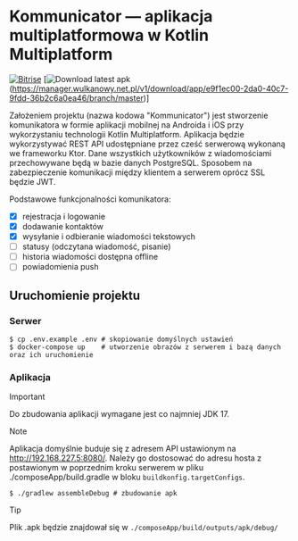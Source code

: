 # Kommunicator — aplikacja multiplatformowa w Kotlin Multiplatform

[![Bitrise](https://img.shields.io/bitrise/e9f1ec00-2da0-40c7-9fdd-36b2c6a0ea46/master?token=UPKOp09hQ_iw6OdY0OeWWg&style=flat-square)](https://app.bitrise.io/app/e9f1ec00-2da0-40c7-9fdd-36b2c6a0ea46)
[![Download latest apk](https://img.shields.io/badge/apk-download_latest-blue?style=flat-square)(https://manager.wulkanowy.net.pl/v1/download/app/e9f1ec00-2da0-40c7-9fdd-36b2c6a0ea46/branch/master)]

Założeniem projektu (nazwa kodowa "Kommunicator") jest stworzenie komunikatora w formie aplikacji
mobilnej na Androida i iOS przy wykorzystaniu technologii Kotlin Multiplatform. Aplikacja będzie
wykorzystywać REST API udostępniane przez cześć serwerową wykonaną we frameworku Ktor.
Dane wszystkich użytkowników z wiadomościami przechowywane będą w bazie danych PostgreSQL.
Sposobem na zabezpieczenie komunikacji między klientem a serwerem oprócz SSL będzie JWT.

Podstawowe funkcjonalności komunikatora:

- [x] rejestracja i logowanie
- [x] dodawanie kontaktów
- [x] wysyłanie i odbieranie wiadomości tekstowych
- [ ] statusy (odczytana wiadomość, pisanie)
- [ ] historia wiadomości dostępna offline
- [ ] powiadomienia push 

## Uruchomienie projektu

### Serwer

```shell
$ cp .env.example .env # skopiowanie domyślnych ustawień
$ docker-compose up    # utworzenie obrazów z serwerem i bazą danych oraz ich uruchomienie
```

### Aplikacja

> [!IMPORTANT]
> Do zbudowania aplikacji wymagane jest co najmniej JDK 17.

> [!NOTE]
> Aplikacja domyślnie buduje się z adresem API ustawionym na http://192.168.227.5:8080/. Należy go
> dostosować do adresu hosta z postawionym w poprzednim kroku serwerem w pliku
> ./composeApp/build.gradle w bloku `buildkonfig.targetConfigs`.

```shell
$ ./gradlew assembleDebug # zbudowanie apk
```

> [!TIP]
> Plik .apk będzie znajdował się w `./composeApp/build/outputs/apk/debug/`
